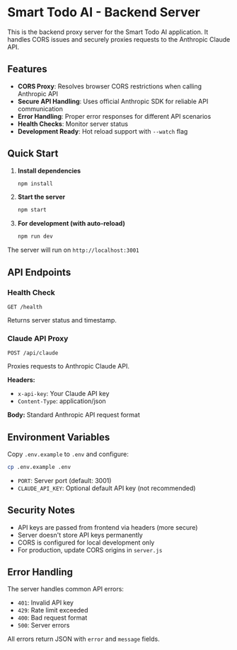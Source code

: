 # Smart Todo AI - Backend Server

This is the backend proxy server for the Smart Todo AI application. It handles CORS issues and securely proxies requests to the Anthropic Claude API.

## Features

- **CORS Proxy**: Resolves browser CORS restrictions when calling Anthropic API
- **Secure API Handling**: Uses official Anthropic SDK for reliable API communication
- **Error Handling**: Proper error responses for different API scenarios
- **Health Checks**: Monitor server status
- **Development Ready**: Hot reload support with `--watch` flag

## Quick Start

1. **Install dependencies**
   ```bash
   npm install
   ```

2. **Start the server**
   ```bash
   npm start
   ```

3. **For development (with auto-reload)**
   ```bash
   npm run dev
   ```

The server will run on `http://localhost:3001`

## API Endpoints

### Health Check
```
GET /health
```
Returns server status and timestamp.

### Claude API Proxy
```
POST /api/claude
```
Proxies requests to Anthropic Claude API.

**Headers:**
- `x-api-key`: Your Claude API key
- `Content-Type`: application/json

**Body:** Standard Anthropic API request format

## Environment Variables

Copy `.env.example` to `.env` and configure:

```bash
cp .env.example .env
```

- `PORT`: Server port (default: 3001)
- `CLAUDE_API_KEY`: Optional default API key (not recommended)

## Security Notes

- API keys are passed from frontend via headers (more secure)
- Server doesn't store API keys permanently
- CORS is configured for local development only
- For production, update CORS origins in `server.js`

## Error Handling

The server handles common API errors:
- `401`: Invalid API key
- `429`: Rate limit exceeded  
- `400`: Bad request format
- `500`: Server errors

All errors return JSON with `error` and `message` fields.
